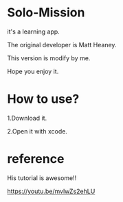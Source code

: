 # Solo-Mission
it's a learning app.

The original developer is Matt Heaney.

This version is modify by me.

Hope you enjoy it.

# How to use?
1.Download it.

2.Open it with xcode.


# reference
His tutorial is awesome!!

https://youtu.be/mvlwZs2ehLU
